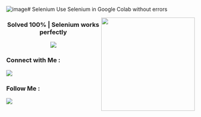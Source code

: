 ![image](https://github.com/user-attachments/assets/839cc7c0-5e3a-42d7-a647-68149f7b4d82)# Selenium
Use Selenium in Google Colab without errors

<img width="250" align="right" src="https://miro.medium.com/v2/resize:fit:1400/1*qPPJzefFS8_uMzQw61bZfA.gif">

<h3 align="center">
  Solved 100% | Selenium works perfectly
</h3>

<!-- Typing SVG by DenverCoder1 - https://github.com/DenverCoder1/readme-typing-svg -->
<p align="center">
  <a href="https://github.com/DenverCoder1/readme-typing-svg"><img src="https://readme-typing-svg.herokuapp.com/?lines=%20Webscraping%20with%20;%20Selenium%20&font=Fira%20Code&center=true&width=440&height=45&color=ecb306&vCenter=true&size=22"></a>
</p> 
  
### Connect with Me :

<a href="https://www.linkedin.com/in/omarmaher0" target="_blank"><img src="https://img.shields.io/badge/-Omar%20Maher-0077B5?style=for-the-badge&logo=Linkedin&logoColor=white"/></a>

### Follow Me :

<a href="https://www.youtube.com/@brefat" target="_blank"><img src="https://img.shields.io/badge/-Omar%20Maher-0077B5?style=for-the-badge&logo=youtube&logoColor=white"/></a>

